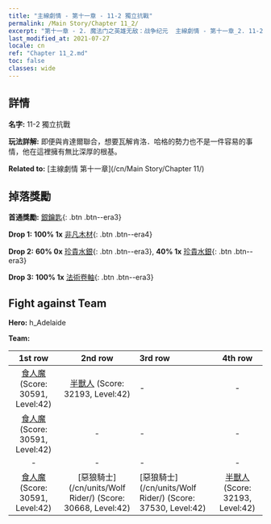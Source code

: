 ```yaml
---
title: "主線劇情 - 第十一章 - 11-2 獨立抗戰"
permalink: /Main Story/Chapter 11_2/
excerpt: "第十一章 - 2. 魔法门之英雄无敌：战争纪元  主線劇情 - 第十一章_2. 11-2 獨立抗戰"
last_modified_at: 2021-07-27
locale: cn
ref: "Chapter 11_2.md"
toc: false
classes: wide
---
```


## 詳情

 **名字:** 11-2 獨立抗戰

 **玩法詳解:** 即便與肯達爾聯合，想要瓦解肯洛．哈格的勢力也不是一件容易的事情，他在這裡擁有無比深厚的根基。

 **Related to:** [主線劇情 第十一章](/cn/Main Story/Chapter 11/)

## 掉落獎勵

 **首通獎勵:** [銀鑰匙](/cn/Items/con_693/){: .btn .btn--era3}

 **Drop 1:** **100% 1x** [非凡木材](/cn/Items/mat_34/){: .btn .btn--era4}

 **Drop 2:** **60% 0x** [珍貴水銀](/cn/Items/mat_28/){: .btn .btn--era3}, **40% 1x** [珍貴水銀](/cn/Items/mat_28/){: .btn .btn--era3}

 **Drop 3:** **100% 1x** [法術卷軸](/cn/Items/con_694/){: .btn .btn--era3}


## Fight against Team
 **Hero:** h_Adelaide

 **Team:**


  | 1st row | 2nd row | 3rd row | 4th row |
  |:----:|:----:|:----|:----:|
  | [食人魔](/cn/units/Ogre/) (Score: 30591, Level:42)  | [半獸人](/cn/units/Orc/) (Score: 32193, Level:42)  | - | - |
  | [食人魔](/cn/units/Ogre/) (Score: 30591, Level:42)  | - | - | - |
  | - | - | - | - |
  | [食人魔](/cn/units/Ogre/) (Score: 30591, Level:42)  | [惡狼騎士](/cn/units/Wolf Rider/) (Score: 30668, Level:42)  | [惡狼騎士](/cn/units/Wolf Rider/) (Score: 37530, Level:42)  | [半獸人](/cn/units/Orc/) (Score: 32193, Level:42)  |


